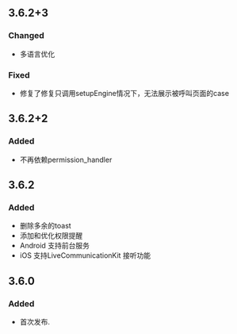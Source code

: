 ## 3.6.2+3
### Changed
- 多语言优化
### Fixed
- 修复了修复只调用setupEngine情况下，无法展示被呼叫页面的case

## 3.6.2+2
### Added
- 不再依赖permission_handler

## 3.6.2
### Added
- 删除多余的toast
- 添加和优化权限提醒
- Android 支持前台服务
- iOS 支持LiveCommunicationKit 接听功能


## 3.6.0
### Added
- 首次发布.
